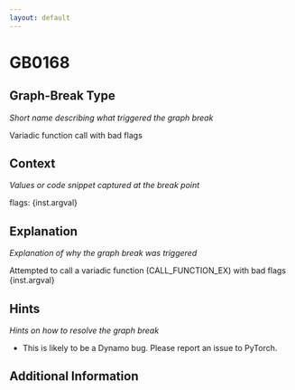 ```yaml
---
layout: default
---
```

# GB0168

## Graph-Break Type
*Short name describing what triggered the graph break*

Variadic function call with bad flags

## Context
*Values or code snippet captured at the break point*

flags: {inst.argval}

## Explanation
*Explanation of why the graph break was triggered*

Attempted to call a variadic function (CALL_FUNCTION_EX) with bad flags {inst.argval}

## Hints
*Hints on how to resolve the graph break*

- This is likely to be a Dynamo bug. Please report an issue to PyTorch.


## Additional Information

<!-- ADDITIONAL INFORMATION START - Add custom information below this line -->

<!-- ADDITIONAL INFORMATION END -->

